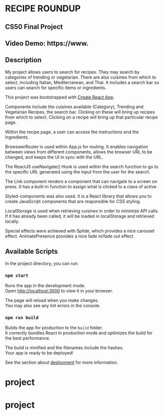# RECIPE ROUNDUP

## CS50 Final Project

## Video Demo: https://www.

## Description

My project allows users to search for recipes. They may search by categories of trending or vegetarian. There are also cuisines from which to select, including Italian, Mediterranean, and Thai. It includes a search bar so users can search for specific items or ingredients.

This project was bootstrapped with [Create React App](https://github.com/facebook/create-react-app).

Components include the cuisines available (Category), Trending and Vegetarian Recipes, the search bar. Clicking on these will bring up recipes from which to select. Clicking on a recipe will bring up that particular recipe page.

Within the recipe page, a user can access the instructions and the ingredients.

BrowswerRouter is used within App.js for routing. It enables navigation between views from different components, allows the browser URL to be changed, and keeps the UI in sync with the URL.

The ReactJS useNavigate() Hook is used within the search function to go to the specific URL generated using the input from the user for the search.

The Link component renders a component that can navigate to a screen on press. It has a built-in function to assign what is clicked to a class of active.

Styled-components was also used. It is a React library that allows you to create JavaScript components that are responsible for CSS styling.

LocalStorage is used when retrieving cuisines in order to minimize API calls. If it has already been called, it will be loaded in localStorage and retrieved locally.

Special effects were achieved with Splide, which provides a nice carousel effect. AnimatePresence provides a nice fade in/fade out effect.

## Available Scripts

In the project directory, you can run:

### `npm start`

Runs the app in the development mode.\
Open [http://localhost:3000](http://localhost:3000) to view it in your browser.

The page will reload when you make changes.\
You may also see any lint errors in the console.

### `npm run build`

Builds the app for production to the `build` folder.\
It correctly bundles React in production mode and optimizes the build for the best performance.

The build is minified and the filenames include the hashes.\
Your app is ready to be deployed!

See the section about [deployment](https://facebook.github.io/create-react-app/docs/deployment) for more information.
# project
# project
